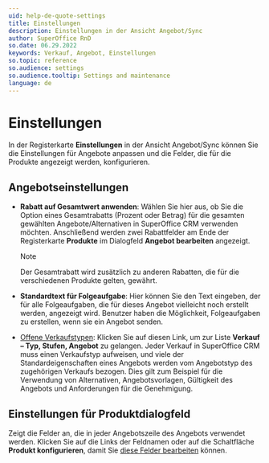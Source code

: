 ```yaml
---
uid: help-de-quote-settings
title: Einstellungen
description: Einstellungen in der Ansicht Angebot/Sync
author: SuperOffice RnD
so.date: 06.29.2022
keywords: Verkauf, Angebot, Einstellungen
so.topic: reference
so.audience: settings
so.audience.tooltip: Settings and maintenance
language: de
---
```


# Einstellungen

In der Registerkarte **Einstellungen** in der Ansicht Angebot/Sync können Sie die Einstellungen für Angebote anpassen und die Felder, die für die Produkte angezeigt werden, konfigurieren.

## Angebotseinstellungen

* **Rabatt auf Gesamtwert anwenden**: Wählen Sie hier aus, ob Sie die Option eines Gesamtrabatts (Prozent oder Betrag) für die gesamten gewählten Angebote/Alternativen in SuperOffice CRM verwenden möchten. Anschließend werden zwei Rabattfelder am Ende der Registerkarte **Produkte** im Dialogfeld **Angebot bearbeiten** angezeigt.

    > [!NOTE]
    > Der Gesamtrabatt wird zusätzlich zu anderen Rabatten, die für die verschiedenen Produkte gelten, gewährt.

* **Standardtext für Folgeaufgabe**: Hier können Sie den Text eingeben, der für alle Folgeaufgaben, die für dieses Angebot vielleicht noch erstellt werden, angezeigt wird. Benutzer haben die Möglichkeit, Folgeaufgaben zu erstellen, wenn sie ein Angebot senden.

* [Offene Verkaufstypen][1]: Klicken Sie auf diesen Link, um zur Liste **Verkauf – Typ, Stufen, Angebot** zu gelangen. Jeder Verkauf in SuperOffice CRM muss einen Verkaufstyp aufweisen, und viele der Standardeigenschaften eines Angebots werden vom Angebotstyp des zugehörigen Verkaufs bezogen. Dies gilt zum Beispiel für die Verwendung von Alternativen, Angebotsvorlagen, Gültigkeit des Angebots und Anforderungen für die Genehmigung.

## Einstellungen für Produktdialogfeld

Zeigt die Felder an, die in jeder Angebotszeile des Angebots verwendet werden. Klicken Sie auf die Links der Feldnamen oder auf die Schaltfläche **Produkt konfigurieren**, damit Sie [diese Felder bearbeiten][2] können.

<!-- Referenced links -->
[1]: ../../../sale/learn/screen/sales-type-for-stages.md
[2]: product/configure.md

<!-- Referenced images -->
